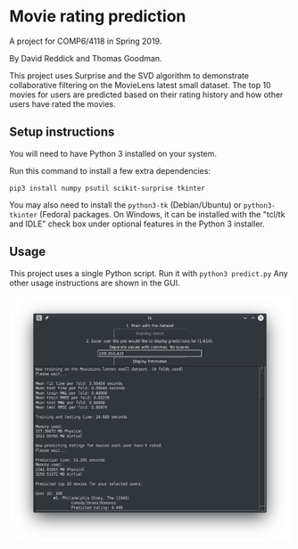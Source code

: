 # Movie rating prediction
A project for COMP6/4118 in Spring 2019.

By David Reddick and Thomas Goodman.

This project uses Surprise and the SVD algorithm to demonstrate collaborative filtering on the MovieLens latest small dataset. The top 10 movies for users are predicted based on their rating history and how other users have rated the movies.

## Setup instructions

You will need to have Python 3 installed on your system.

Run this command to install a few extra dependencies:
```
pip3 install numpy psutil scikit-surprise tkinter
```
You may also need to install the `python3-tk` (Debian/Ubuntu) or `python3-tkinter` (Fedora) packages. On Windows, it can be installed with the "tcl/tk and IDLE" check box under optional features in the Python 3 installer.

## Usage

This project uses a single Python script. Run it with `python3 predict.py` Any other usage instructions are shown in the GUI.

![Screenshot](screenshot.png)
